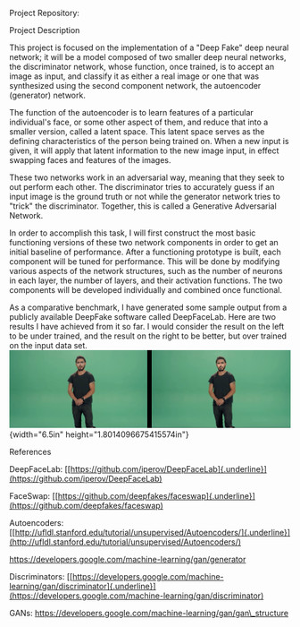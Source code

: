 Project Repository:

Project Description

This project is focused on the implementation of a "Deep Fake" deep neural network; it will be a model composed of two smaller deep neural networks, the discriminator network, whose function, once trained, is to accept an image as input, and classify it as either a real image or one that was synthesized using the second component network, the autoencoder (generator) network.

The function of the autoencoder is to learn features of a particular individual's face, or some other aspect of them, and reduce that into a smaller version, called a latent space. This latent space serves as the defining characteristics of the person being trained on. When a new input is given, it will apply that latent information to the new image input, in effect swapping faces and features of the images.

These two networks work in an adversarial way, meaning that they seek to out perform each other. The discriminator tries to accurately guess if an input image is the ground truth or not while the generator network tries to "trick" the discriminator. Together, this is called a Generative Adversarial Network.

In order to accomplish this task, I will first construct the most basic functioning versions of these two network components in order to get an initial baseline of performance. After a functioning prototype is built, each component will be tuned for performance. This will be done by modifying various aspects of the network structures, such as the number of neurons in each layer, the number of layers, and their activation functions. The two components will be developed individually and combined once functional.

As a comparative benchmark, I have generated some sample output from a publicly available DeepFake software called DeepFaceLab. Here are two results I have achieved from it so far. I would consider the result on the left to be under trained, and the result on the right to be better, but over trained on the input data set.![](images/media/image1.png){width="6.5in" height="1.8014096675415574in"}

References

DeepFaceLab: [[https://github.com/iperov/DeepFaceLab]{.underline}](https://github.com/iperov/DeepFaceLab)

FaceSwap: [[https://github.com/deepfakes/faceswap]{.underline}](https://github.com/deepfakes/faceswap)

Autoencoders: [[http://ufldl.stanford.edu/tutorial/unsupervised/Autoencoders/]{.underline}](http://ufldl.stanford.edu/tutorial/unsupervised/Autoencoders/)

https://developers.google.com/machine-learning/gan/generator

Discriminators: [[https://developers.google.com/machine-learning/gan/discriminator]{.underline}](https://developers.google.com/machine-learning/gan/discriminator)

GANs: https://developers.google.com/machine-learning/gan/gan\_structure
